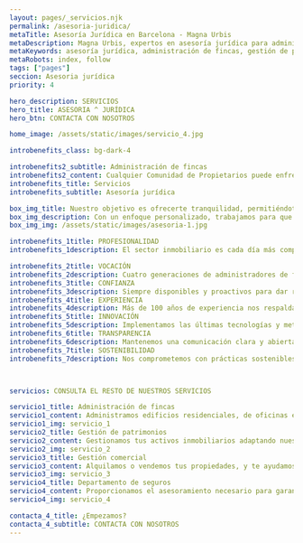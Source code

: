```yaml
---
layout: pages/_servicios.njk
permalink: /asesoria-juridica/
metaTitle: Asesoría Jurídica en Barcelona - Magna Urbis
metaDescription: Magna Urbis, expertos en asesoría jurídica para administración de fincas y gestión de patrimonios en Barcelona con más de 100 años de experiencia.
metaKeywords: asesoría jurídica, administración de fincas, gestión de patrimonios, Barcelona, inmobiliaria
metaRobots: index, follow
tags: ["pages"]
seccion: Asesoria jurídica
priority: 4

hero_description: SERVICIOS
hero_title: ASESORIA ^ JURÍDICA
hero_btn: CONTACTA CON NOSOTROS

home_image: /assets/static/images/servicio_4.jpg

introbenefits_class: bg-dark-4

introbenefits2_subtitle: Administración de fincas
introbenefits2_content: Cualquier Comunidad de Propietarios puede enfrentar distintos tipos de conflictos, que abarcan tanto aspectos objetivos, como la adaptación a nuevas normativas, la administración económica de la propiedad o la gestión de incidencias y obras, como aspectos subjetivos, tales como la morosidad o los problemas de convivencia.
introbenefits_title: Servicios
introbenefits_subtitle: Asesoría jurídica

box_img_title: Nuestro objetivo es ofrecerte tranquilidad, permitiéndote centrarte en la gestión y rentabilidad de tus activos.
box_img_description: Con un enfoque personalizado, trabajamos para que cada aspecto legal de tus fincas esté en orden y en conformidad con la ley.
box_img_img: /assets/static/images/asesoria-1.jpg

introbenefits_1title: PROFESIONALIDAD
introbenefits_1description: El sector inmobiliario es cada día más complejo y técnico. Cuenta con un profesional especialista en administración de fincas o gestión de patrimonios inmobiliarios.

introbenefits_2title: VOCACIÓN
introbenefits_2description: Cuatro generaciones de administradores de fincas, aprendiendo y avanzando cada día para darte el mejor servicio.
introbenefits_3title: CONFIANZA
introbenefits_3description: Siempre disponibles y proactivos para dar respuesta a las necesidades de nuestros clientes.
introbenefits_4title: EXPERIENCIA
introbenefits_4description: Más de 100 años de experiencia nos respaldan en la administración y gestión de fincas.
introbenefits_5title: INNOVACIÓN
introbenefits_5description: Implementamos las últimas tecnologías y metodologías para optimizar la gestión de tu propiedad.
introbenefits_6title: TRANSPARENCIA
introbenefits_6description: Mantenemos una comunicación clara y abierta, proporcionando informes detallados y actualizaciones periódicas sobre la administración de tu finca.
introbenefits_7title: SOSTENIBILIDAD
introbenefits_7description: Nos comprometemos con prácticas sostenibles y responsables, buscando siempre el equilibrio entre rentabilidad y respeto al medio ambiente.



servicios: CONSULTA EL RESTO DE NUESTROS SERVICIOS

servicio1_title: Administración de fincas
servicio1_content: Administramos edificios residenciales, de oficinas e industriales en Barcelona.
servicio1_img: servicio_1
servicio2_title: Gestión de patrimonios
servicio2_content: Gestionamos tus activos inmobiliarios adaptando nuestros servicios a tus necesidades.
servicio2_img: servicio_2
servicio3_title: Gestión comercial
servicio3_content: Alquilamos o vendemos tus propiedades, y te ayudamos a encontrar las que mejor se ajusten a tu perfil patrimonial.
servicio3_img: servicio_3
servicio4_title: Departamento de seguros
servicio4_content: Proporcionamos el asesoramiento necesario para garantizar la excelencia en el servicio.
servicio4_img: servicio_4

contacta_4_title: ¿Empezamos?
contacta_4_subtitle: CONTACTA CON NOSOTROS
---
```

